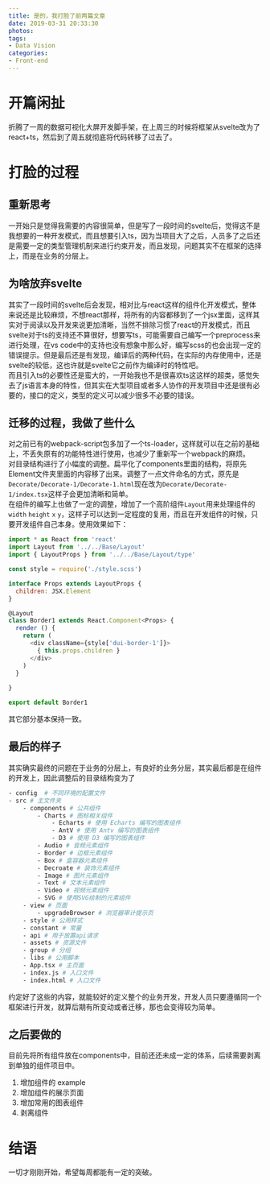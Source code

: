 ```yaml
---
title: 是的，我打脸了前两篇文章
date: 2019-03-31 20:33:30
photos:
tags: 
- Data Vision
categories:
- Front-end
---
```


# 开篇闲扯

折腾了一周的数据可视化大屏开发脚手架，在上周三的时候将框架从svelte改为了react+ts，然后到了周五就彻底将代码转移了过去了。

<!-- more -->

# 打脸的过程

## 重新思考

一开始只是觉得我需要的内容很简单，但是写了一段时间的svelte后，觉得这不是我想要的一种开发模式，而且想要引入ts，因为当项目大了之后，人员多了之后还是需要一定的类型管理机制来进行约束开发，而且发现，问题其实不在框架的选择上，而是在业务的分层上。  
## 为啥放弃svelte

其实了一段时间的svelte后会发现，相对比与react这样的组件化开发模式，整体来说还是比较麻烦，不想react那样，将所有的内容都移到了一个jsx里面，这样其实对于阅读以及开发来说更加清晰，当然不排除习惯了react的开发模式，而且svelte对于ts的支持还不算很好，想要写ts，可能需要自己编写一个preprocess来进行处理，在vs code中的支持也没有想象中那么好，编写scss的也会出现一定的错误提示。但是最后还是有发现，编译后的两种代码，在实际的内存使用中，还是svelte的较低，这也许就是svelte它之前作为编译时的特性吧。  
而且引入ts的必要性还是蛮大的，一开始我也不是很喜欢ts这这样的超类，感觉失去了js语言本身的特性，但其实在大型项目或者多人协作的开发项目中还是很有必要的，接口的定义，类型的定义可以减少很多不必要的错误。

## 迁移的过程，我做了些什么

对之前已有的webpack-script包多加了一个ts-loader，这样就可以在之前的基础上，不丢失原有的功能特性进行使用，也减少了重新写一个webpack的麻烦。  
对目录结构进行了小幅度的调整。扁平化了components里面的结构，将原先Element文件夹里面的内容移了出来。调整了一点文件命名的方式，原先是`Decorate/Decorate-1/Decorate-1.html`现在改为`Decorate/Decorate-1/index.tsx`这样子会更加清晰和简单。  
在组件的编写上也做了一定的调整，增加了一个高阶组件`Layout`用来处理组件的`width` `height` `x` `y`，这样子可以达到一定程度的复用，而且在开发组件的时候，只要开发组件自己本身。使用效果如下：

```javascript
import * as React from 'react'
import Layout from '../../Base/Layout'
import { LayoutProps } from '../../Base/Layout/type'

const style = require('./style.scss')

interface Props extends LayoutProps {
  children: JSX.Element
}

@Layout
class Border1 extends React.Component<Props> {
  render () {
    return (
      <div className={style['dui-border-1']}>
        { this.props.children }
      </div>
    )
  }
  
}

export default Border1
```

其它部分基本保持一致。

## 最后的样子

其实确实最终的问题在于业务的分层上，有良好的业务分层，其实最后都是在组件的开发上，因此调整后的目录结构变为了

```bash
- config  # 不同环境的配置文件
- src # 主文件夹
    - components # 公共组件
        - Charts # 图标相关组件
            - Echarts # 使用 Echarts 编写的图表组件
            - AntV # 使用 Antv 编写的图表组件
            - D3 # 使用 D3 编写的图表组件
        - Audio # 音频元素组件
        - Border # 边框元素组件
        - Box # 盒容器元素组件
        - Decroate # 装饰元素组件
        - Image # 图片元素组件
        - Text # 文本元素组件
        - Video # 视频元素组件
        - SVG # 使用SVG绘制的元素组件
    - view # 页面
        - upgradeBrowser # 浏览器审计提示页
    - style # 公用样式
    - constant # 常量
    - api # 用于放置api请求
    - assets # 资源文件
    - group # 分组
    - libs # 公用脚本
    - App.tsx # 主页面
    - index.js # 入口文件
    - index.html # 入口文件
```

约定好了这些的内容，就能较好的定义整个的业务开发，开发人员只要遵循同一个框架进行开发，就算后期有所变动或者迁移，那也会变得较为简单。

## 之后要做的

目前先将所有组件放在components中，目前还还未成一定的体系，后续需要剥离到单独的组件项目中。

1. 增加组件的 example
2. 增加组件的展示页面
3. 增加常用的图表组件
4. 剥离组件

# 结语

一切才刚刚开始，希望每周都能有一定的突破。